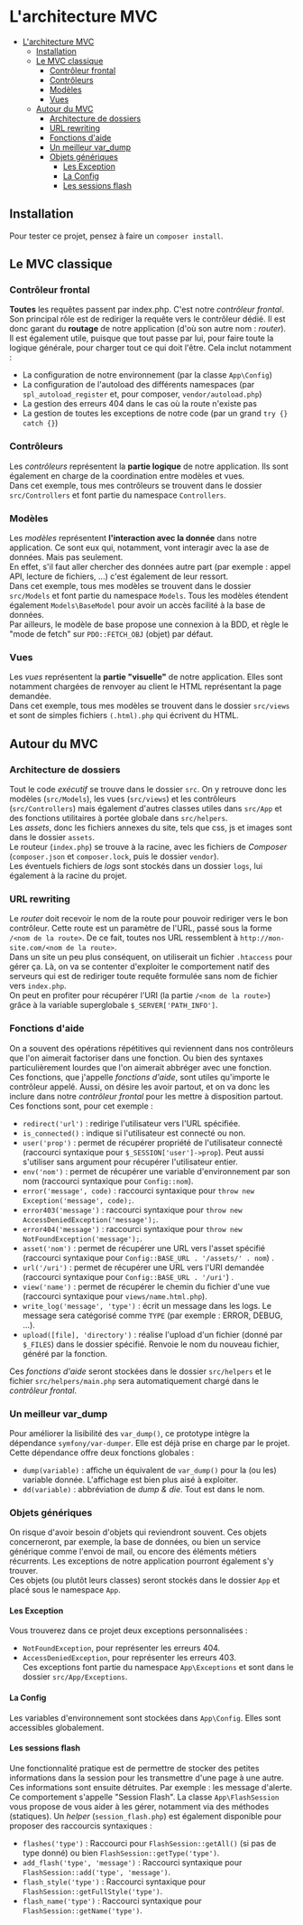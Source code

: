 # L'architecture MVC

- [L'architecture MVC](#larchitecture-mvc)
  - [Installation](#installation)
  - [Le MVC classique](#le-mvc-classique)
    - [Contrôleur frontal](#contrôleur-frontal)
    - [Contrôleurs](#contrôleurs)
    - [Modèles](#modèles)
    - [Vues](#vues)
  - [Autour du MVC](#autour-du-mvc)
    - [Architecture de dossiers](#architecture-de-dossiers)
    - [URL rewriting](#url-rewriting)
    - [Fonctions d'aide](#fonctions-daide)
    - [Un meilleur var\_dump](#un-meilleur-var_dump)
    - [Objets génériques](#objets-génériques)
      - [Les Exception](#les-exception)
      - [La Config](#la-config)
      - [Les sessions flash](#les-sessions-flash)

## Installation
Pour tester ce projet, pensez à faire un `composer install`.  

## Le MVC classique

### Contrôleur frontal
**Toutes** les requêtes passent par index.php. C'est notre *contrôleur frontal*.  
Son principal rôle est de rediriger la requête vers le contrôleur dédié. Il est donc garant du **routage** de notre application (d'où son autre nom : *router*).  
Il est également utile, puisque que tout passe par lui, pour faire toute la logique générale, pour charger tout ce qui doit l'être. Cela inclut notamment :
- La configuration de notre environnement (par la classe `App\Config`)
- La configuration de l'autoload des différents namespaces (par `spl_autoload_register` et, pour composer, `vendor/autoload.php`)
- La gestion des erreurs 404 dans le cas où la route n'existe pas
- La gestion de toutes les exceptions de notre code (par un grand `try {} catch {}`)

### Contrôleurs
Les *contrôleurs* représentent la **partie logique** de notre application. Ils sont également en charge de la coordination entre modèles et vues.  
Dans cet exemple, tous mes contrôleurs se trouvent dans le dossier `src/Controllers` et font partie du namespace `Controllers`.

### Modèles
Les *modèles* représentent **l'interaction avec la donnée** dans notre application. Ce sont eux qui, notamment, vont interagir avec la ase de données. Mais pas seulement.  
En effet, s'il faut aller chercher des données autre part (par exemple : appel API, lecture de fichiers, ...) c'est également de leur ressort.  
Dans cet exemple, tous mes modèles se trouvent dans le dossier `src/Models` et font partie du namespace `Models`. Tous les modèles étendent également `Models\BaseModel` pour avoir un accès facilité à la base de données.  
Par ailleurs, le modèle de base propose une connexion à la BDD, et règle le "mode de fetch" sur `PDO::FETCH_OBJ` (objet) par défaut.

### Vues
Les *vues* représentent la **partie "visuelle"** de notre application. Elles sont notamment chargées de renvoyer au client le HTML représentant la page demandée.  
Dans cet exemple, tous mes modèles se trouvent dans le dossier `src/views` et sont de simples fichiers `(.html).php` qui écrivent du HTML.

## Autour du MVC

### Architecture de dossiers
Tout le code *exécutif* se trouve dans le dossier `src`. On y retrouve donc les modèles (`src/Models`), les vues (`src/views`) et les contrôleurs (`src/Controllers`) mais également d'autres classes utiles dans `src/App` et des fonctions utilitaires à portée globale dans `src/helpers`.  
Les *assets*, donc les fichiers annexes du site, tels que css, js et images sont dans le dossier `assets`.  
Le routeur (`index.php`) se trouve à la racine, avec les fichiers de *Composer* (`composer.json` et `composer.lock`, puis le dossier `vendor`).  
Les éventuels fichiers de *logs* sont stockés dans un dossier `logs`, lui également à la racine du projet.

### URL rewriting
Le *router* doit recevoir le nom de la route pour pouvoir rediriger vers le bon contrôleur. Cette route est un paramètre de l'URL, passé sous la forme `/<nom de la route>`. De ce fait, toutes nos URL ressemblent à `http://mon-site.com/<nom de la route>`.  
Dans un site un peu plus conséquent, on utiliserait un fichier `.htaccess` pour gérer ça. Là, on va se contenter d'exploiter le comportement natif des serveurs qui est de rediriger toute requête formulée sans nom de fichier vers `index.php`.  
On peut en profiter pour récupérer l'URI (la partie `/<nom de la route>`) grâce à la variable superglobale `$_SERVER['PATH_INFO']`.

### Fonctions d'aide
On a souvent des opérations répétitives qui reviennent dans nos contrôleurs que l'on aimerait factoriser dans une fonction. Ou bien des syntaxes particulièrement lourdes que l'on aimerait abbréger avec une fonction.  
Ces fonctions, que j'appelle *fonctions d'aide*, sont utiles qu'importe le contrôleur appelé. Aussi, on désire les avoir partout, et on va donc les inclure dans notre *contrôleur frontal* pour les mettre à disposition partout.  
Ces fonctions sont, pour cet exemple : 
- `redirect('url')` : redirige l'utilisateur vers l'URL spécifiée.
- `is_connected()` : indique si l'utilisateur est connecté ou non.
- `user('prop')` : permet de récupérer propriété de l'utilisateur connecté (raccourci syntaxique pour `$_SESSION['user']->prop`). Peut aussi s'utiliser sans argument pour récupérer l'utilisateur entier.  
- `env('nom')` : permet de récupérer une variable d'environnement par son nom (raccourci syntaxique pour `Config::nom`).
- `error('message', code)` : raccourci syntaxique pour `throw new Exception('message', code);`.
- `error403('message')` : raccourci syntaxique pour `throw new AccessDeniedException('message');`.
- `error404('message')` : raccourci syntaxique pour `throw new NotFoundException('message');`.
- `asset('nom')` : permet de récupérer une URL vers l'asset spécifié (raccourci syntaxique pour `Config::BASE_URL . '/assets/' . nom`) . 
- `url('/uri')` : permet de récupérer une URL vers l'URI demandée (raccourci syntaxique pour `Config::BASE_URL . '/uri'`) . 
- `view('name')` : permet de récupérer le chemin du fichier d'une vue (raccourci syntaxique pour `views/name.html.php`).
- `write_log('message', 'type')` : écrit un message dans les logs. Le message sera catégorisé comme `TYPE` (par exemple : ERROR, DEBUG, ...).
- `upload([file], 'directory')` : réalise l'upload d'un fichier (donné par `$_FILES`) dans le dossier spécifié. Renvoie le nom du nouveau fichier, généré par la fonction.  
  
Ces *fonctions d'aide* seront stockées dans le dossier `src/helpers` et le fichier `src/helpers/main.php` sera automatiquement chargé dans le *contrôleur frontal*.

### Un meilleur var_dump
Pour améliorer la lisibilité des `var_dump()`, ce prototype intègre la dépendance `symfony/var-dumper`. Elle est déjà prise en charge par le projet.  
Cette dépendance offre deux fonctions globales :
- `dump(variable)` : affiche un équivalent de `var_dump()` pour la (ou les) variable donnée. L'affichage est bien plus aisé à exploiter.
- `dd(variable)` : abbréviation de *dump & die*. Tout est dans le nom.

### Objets génériques
On risque d'avoir besoin d'objets qui reviendront souvent. Ces objets concerneront, par exemple, la base de données, ou bien un service générique comme l'envoi de mail, ou encore des éléments métiers récurrents. Les exceptions de notre application pourront également s'y trouver.  
Ces objets (ou plutôt leurs classes) seront stockés dans le dossier `App` et placé sous le namespace `App`.

#### Les Exception
Vous trouverez dans ce projet deux exceptions personnalisées :
- `NotFoundException`, pour représenter les erreurs 404.
- `AccessDeniedException`, pour représenter les erreurs 403.  
Ces exceptions font partie du namespace `App\Exceptions` et sont dans le dossier `src/App/Exceptions`.

#### La Config
Les variables d'environnement sont stockées dans `App\Config`. Elles sont accessibles globalement.

#### Les sessions flash
Une fonctionnalité pratique est de permettre de stocker des petites informations dans la session pour les transmettre d'une page à une autre. Ces informations sont ensuite détruites. Par exemple : les message d'alerte.  
Ce comportement s'appelle "Session Flash". La classe `App\FlashSession` vous propose de vous aider à les gérer, notamment via des méthodes (statiques). Un *helper* (`session_flash.php`) est également disponible pour proposer des raccourcis syntaxiques :
- `flashes('type')` : Raccourci pour `FlashSession::getAll()` (si pas de type donné) ou bien `FlashSession::getType('type')`.
- `add_flash('type', 'message')` : Raccourci syntaxique pour `FlashSession::add('type', 'message')`.
- `flash_style('type')` : Raccourci syntaxique pour `FlashSession::getFullStyle('type')`.
- `flash_name('type')` : Raccourci syntaxique pour `FlashSession::getName('type')`.